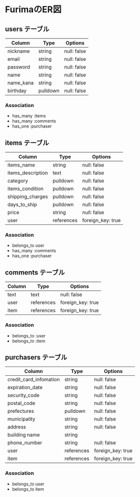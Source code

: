 # FurimaのER図

## users テーブル

| Column        | Type     | Options     |
| ------------- | -------- | ----------- |
| nickname      | string   | null: false |
| email         | string   | null: false |
| password      | string   | null: false |
| name          | string   | null: false |
| name_kana     | string   | null: false |
| birthday      | pulldown | null: false |

### Association

- has_many :items
- has_many :comments
- has_one :purchaser


## items テーブル

| Column            | Type       | Options                        |
| ----------------- | ---------- | ------------------------------ |
| items_name        | string     | null: false                    |
| items_description | text       | null: false                    |
| category          | pulldown   | null: false                    |
| items_condition   | pulldown   | null: false                    |
| shipping_charges  | pulldown   | null: false                    |
| days_to_ship      | pulldown   | null: false                    |
| price             | string     | null: false                    |
| user              | references | foreign_key: true              |

### Association

- belongs_to user
- has_many :comments
- has_one :purchaser


## comments テーブル

| Column    | Type       | Options                        |
| --------- | ---------- | ------------------------------ |
| text      | text       | null: false                    |
| user      | references | foreign_key: true              |
| item      | references | foreign_key: true              |

### Association

- belongs_to :user
- belongs_to :item


## purchasers テーブル

| Column                 | Type       | Options                        |
| ---------------------- | ---------- | ------------------------------ |
| credit_card_infomation | string     | null: false                    |
| expiration_date        | string     | null: false                    |
| security_code          | string     | null: false                    |
| postal_code            | string     | null: false                    |
| prefectures            | pulldown   | null: false                    |
| municipality           | string     | null: false                    |
| address                | string     | null: false                    |
| building name          | string     |                                |
| phone_number           | string     | null: false                    |
| user                   | references | foreign_key: true              |
| item                   | references | foreign_key: true              |

### Association

- belongs_to user
- belongs_to item


